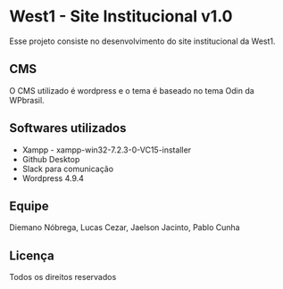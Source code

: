 # West1 - Site Institucional v1.0
Esse projeto consiste no desenvolvimento do site institucional da West1.

## CMS
O CMS utilizado é wordpress e o tema é baseado no tema Odin da WPbrasil.

## Softwares utilizados
- Xampp - xampp-win32-7.2.3-0-VC15-installer
- Github Desktop
- Slack para comunicação
- Wordpress 4.9.4

## Equipe
Diemano Nóbrega, Lucas Cezar, Jaelson Jacinto, Pablo Cunha

## Licença
Todos os direitos reservados
